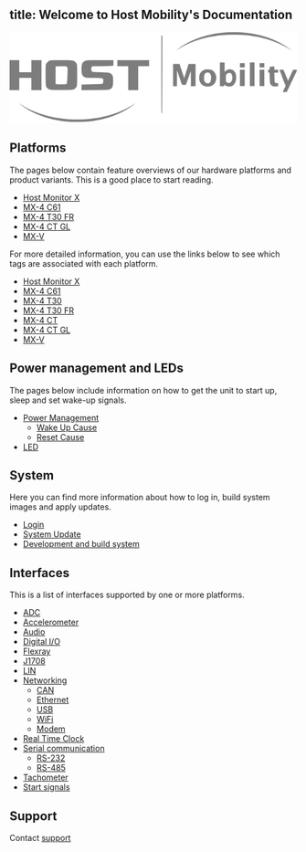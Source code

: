 title: Welcome to Host Mobility's Documentation
---

![bild](assets/hm-logo-grey-on-transparent.svg)

## Platforms

The pages below contain feature overviews of our hardware platforms and product variants. This is a good place to start reading.

* [Host Monitor X](product/host-monitor-x.md)
* [MX-4 C61](product/mx4-c61.md)
* [MX-4 T30 FR](product/mx4-t30fr.md)
* [MX-4 CT GL](product/mx4-ct-gl.md)
* [MX-V](product/mx-v.md)

For more detailed information, you can use the links below to see which tags are associated with each platform.

* [Host Monitor X](tags.md#hmx)
* [MX-4 C61](tags.md#c61)
* [MX-4 T30](tags.md#t30)
* [MX-4 T30 FR](tags.md#t30-fr)
* [MX-4 CT](tags.md#ct)
* [MX-4 CT GL](tags.md#ct-gl)
* [MX-V](tags.md#mx-v)

## Power management and LEDs

The pages below include information on how to get the unit to start up, sleep and set wake-up signals.

- [Power Management](tags.md#power-management)
    - [Wake Up Cause](tags.md#wake-up-cause)
    - [Reset Cause](tags.md#reset-cause)
- [LED](tags.md#led)

## System

Here you can find more information about how to log in, build system images and apply updates.

- [Login](login.md)
- [System Update](tags.md#system-update)
- [Development and build system](tags.md#development)

## Interfaces

This is a list of interfaces supported by one or more platforms.

- [ADC](tags.md#adc)
- [Accelerometer](tags.md#accelerometer)
- [Audio](tags.md#audio)
- [Digital I/O](tags.md#digital-io)
- [Flexray](tags.md#flexray)
- [J1708](tags.md#j1708)
- [LIN](tags.md#lin)
- [Networking](tags.md#networking)
    - [CAN](tags.md#can)
    - [Ethernet](tags.md#ethernet)
    - [USB](tags.md#usb)
    - [WiFi](tags.md#wifi)
    - [Modem](tags.md#Modem)
- [Real Time Clock](tags.md#real-time-clock)
- [Serial communication](tags.md#serial-communication)
    - [RS-232](tags.md#rs-232)
    - [RS-485](tags.md#rs-485)
- [Tachometer](tags.md#tachometer)
- [Start signals](tags.md#start-signals)

## Support

Contact [support](support.md#customer-support)

